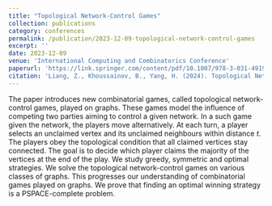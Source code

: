 ```yaml
---
title: "Topological Network-Control Games"
collection: publications
category: conferences
permalink: /publication/2023-12-09-topological-network-control-games
excerpt: ''
date: 2023-12-09
venue: 'International Computing and Combinatorics Conference'
paperurl: 'https://link.springer.com/content/pdf/10.1007/978-3-031-49193-1_11.pdf?pdf=inline%20link'
citation: 'Liang, Z., Khoussainov, B., Yang, H. (2024). Topological Network-Control Games. In: Wu, W., Tong, G. (eds) Computing and Combinatorics. COCOON 2023. Lecture Notes in Computer Science, vol 14423. Springer, Cham. https://doi.org/10.1007/978-3-031-49193-1_11'
---
```


The paper introduces new combinatorial games, called topological network-control games, played on graphs. These games model the influence of competing two parties aiming to control a given network. In a such game given the network, the players move alternatively. At each turn, a player selects an unclaimed vertex and its unclaimed neighbours within distance $t$. The players obey the topological condition that all claimed vertices stay connected. The goal is to decide which player claims the majority of the vertices at the end of the play. We study greedy, symmetric and optimal strategies. We solve the topological network-control games on various classes of graphs. This progresses our understanding of combinatorial games played on graphs. We prove that finding an optimal winning strategy is a PSPACE-complete problem.